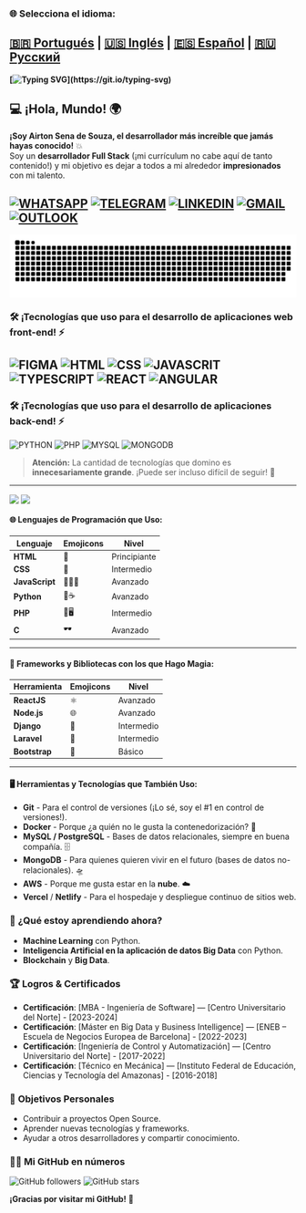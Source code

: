 ### 🌐 Selecciona el idioma:

[🇧🇷 Portugués](README.md) | [🇺🇸 Inglés](README.en.md) | [🇪🇸 Español](README.es.md) | [🇷🇺 Русский](README.ru.md)
---
**[![Typing SVG](https://readme-typing-svg.herokuapp.com?font=Ubuntu+Mono&size=40&pause=1000&color=ADD8E6&background=FFCC0000&center=true&vCenter=true&width=435&lines=%C2%A1Hola%2C+Mundo!;Soy+Airton+Sena.;%C2%A1Bienvenido!)](https://git.io/typing-svg)**

## 💻 ¡Hola, Mundo! 🌍

**¡Soy Airton Sena de Souza, el desarrollador más increíble que jamás hayas conocido!** 💥  
Soy un **desarrollador Full Stack** (¡mi currículum no cabe aquí de tanto contenido!) y mi objetivo es dejar a todos a mi alrededor **impresionados** con mi talento.

[![WHATSAPP](https://img.shields.io/badge/WhatsApp-25D366?style=for-the-badge&logo=whatsapp&logoColor=white)](https://wa.me/+380975521736)
[![TELEGRAM](https://img.shields.io/badge/Telegram-2CA5E0?style=for-the-badge&logo=telegram&logoColor=white)](https://t.me/airtonsenadesouza)
[![LINKEDIN](https://img.shields.io/badge/LinkedIn-0077B5?style=for-the-badge&logo=linkedin&logoColor=white)](https://www.linkedin.com/in/airton-sena-de-souza-7809a4191/)
[![GMAIL](https://img.shields.io/badge/Gmail-D14836?style=for-the-badge&logo=gmail&logoColor=white)](mailto:airtonbram@gmail.com)
[![OUTLOOK](https://img.shields.io/badge/Microsoft_Outlook-0078D4?style=for-the-badge&logo=microsoft-outlook&logoColor=white)](mailto:airton_pride@hotmail.com)
---

<picture align="center">
  <source media="(prefers-color-scheme: dark)" srcset="https://raw.githubusercontent.com/airtonsenadesouza/airtonsenadesouza/output/github-contribution-grid-snake-dark.svg">
  <source media="(prefers-color-scheme: light)" srcset="https://raw.githubusercontent.com/airtonsenadesouza/airtonsenadesouza/output/github-contribution-grid-snake-dark.svg">
  <img align="center" alt="github contribution grid snake animation" src="https://raw.githubusercontent.com/airtonsenadesouza/airtonsenadesouza/output/github-contribution-grid-snake.svg">
</picture>

### 🛠️ ¡Tecnologías que uso para el desarrollo de aplicaciones web front-end! ⚡️
![FIGMA](https://img.shields.io/badge/Figma-F24E1E?style=for-the-badge&logo=figma&logoColor=white)
![HTML](https://img.shields.io/badge/HTML5-E34F26?style=for-the-badge&logo=html5&logoColor=white) 
![CSS](https://img.shields.io/badge/CSS3-1572B6?style=for-the-badge&logo=css3&logoColor=white)
![JAVASCRIT](https://img.shields.io/badge/JavaScript-323330?style=for-the-badge&logo=javascript&logoColor=F7DF1E)
![TYPESCRIPT](https://img.shields.io/badge/TypeScript-007ACC?style=for-the-badge&logo=typescript&logoColor=white)
![REACT](https://img.shields.io/badge/React-20232A?style=for-the-badge&logo=react&logoColor=61DAFB)
![ANGULAR](https://img.shields.io/badge/Angular-DD0031?style=for-the-badge&logo=angular&logoColor=white)
---
### 🛠️ ¡Tecnologías que uso para el desarrollo de aplicaciones back-end! ⚡️
![PYTHON](https://img.shields.io/badge/Python-14354C?style=for-the-badge&logo=python&logoColor=white)
![PHP](https://img.shields.io/badge/PHP-777BB4?style=for-the-badge&logo=php&logoColor=white)
![MYSQL](https://img.shields.io/badge/MySQL-00000F?style=for-the-badge&logo=mysql&logoColor=white)
![MONGODB](https://img.shields.io/badge/MongoDB-4EA94B?style=for-the-badge&logo=mongodb&logoColor=white)
> **Atención:** La cantidad de tecnologías que domino es **innecesariamente grande**. ¡Puede ser incluso difícil de seguir! 👀
---
<div>
  <img align="center" src="https://github-readme-stats.vercel.app/api?username=airtonsenadesouza&show_icons=true&count_private=true&theme=radical" />
  <img align="center" src="https://github-readme-stats.vercel.app/api/top-langs/?username=airtonsenadesouza&langs_count=6&theme=radical" />
</div>

#### 🌐 **Lenguajes de Programación que Uso:**

| Lenguaje   | Emojicons | Nivel |
|-------------|-----------|-------|
| **HTML**    | 👑       | Principiante |
| **CSS**     | 💅       | Intermedio |
| **JavaScript** | 🧙‍♂️✨ | Avanzado |
| **Python**  | 🤖☕     | Avanzado |
| **PHP**     | 🔧🖥     | Intermedio |
| **C**       | 🕶       | Avanzado |

---

#### 🎨 **Frameworks y Bibliotecas con los que Hago Magia:**

| Herramienta       | Emojicons  | Nivel     |
|------------------|------------|-----------|
| **ReactJS**      | ⚛️        | Avanzado  |
| **Node.js**      | 🌐        | Avanzado  |
| **Django**       | 🐍        | Intermedio |
| **Laravel**      | 🚀        | Intermedio |
| **Bootstrap**    | 💅        | Básico    |

---

#### 🖥️ **Herramientas y Tecnologías que También Uso:**

- **Git** - Para el control de versiones (¡Lo sé, soy el #1 en control de versiones!).
- **Docker** - Porque ¿a quién no le gusta la contenedorización? 🐳
- **MySQL / PostgreSQL** - Bases de datos relacionales, siempre en buena compañía. 🗄️
- **MongoDB** - Para quienes quieren vivir en el futuro (bases de datos no-relacionales). 🛸
- **AWS** - Porque me gusta estar en la **nube**. ☁️
- **Vercel** / **Netlify** - Para el hospedaje y despliegue continuo de sitios web.

### 🌱 **¿Qué estoy aprendiendo ahora?**
- **Machine Learning** con Python.
- **Inteligencia Artificial en la aplicación de datos Big Data** con Python.
- **Blockchain** y **Big Data**.

### 🏆 **Logros & Certificados**
- **Certificación**: [MBA - Ingeniería de Software] — [Centro Universitario del Norte] - [2023-2024]
- **Certificación**: [Máster en Big Data y Business Intelligence] — [ENEB – Escuela de Negocios Europea de Barcelona] - [2022-2023]
- **Certificación**: [Ingeniería de Control y Automatización] — [Centro Universitario del Norte] - [2017-2022]
- **Certificación**: [Técnico en Mecánica] — [Instituto Federal de Educación, Ciencias y Tecnología del Amazonas] - [2016-2018]

### 🎯 **Objetivos Personales**
- Contribuir a proyectos Open Source.
- Aprender nuevas tecnologías y frameworks.
- Ayudar a otros desarrolladores y compartir conocimiento.

### 🧑‍💻 **Mi GitHub en números**
![GitHub followers](https://img.shields.io/github/followers/airtonsenadesouza?label=Follow&style=social)
![GitHub stars](https://img.shields.io/github/stars/airtonsenadesouza?label=Stars&style=social)

**¡Gracias por visitar mi GitHub!** 🚀
